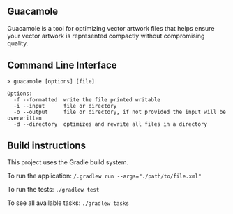 ## Guacamole

Guacamole is a tool for optimizing vector artwork files that helps ensure your vector artwork is represented compactly without compromising quality.

## Command Line Interface

```
> guacamole [options] [file]

Options:
  -f --formatted  write the file printed writable
  -i --input      file or directory
  -o --output     file or directory, if not provided the input will be overwritten
  -d --directory  optimizes and rewrite all files in a directory
```

## Build instructions

This project uses the Gradle build system.

To run the application: `/.gradlew run --args="./path/to/file.xml"`

To run the tests: `./gradlew test`

To see all available tasks: `./gradlew tasks`
